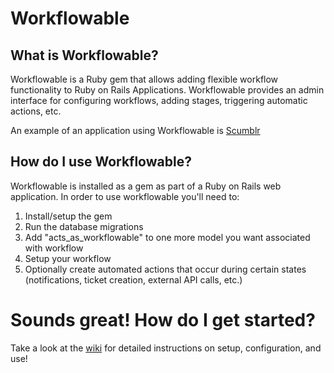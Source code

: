 
# Workflowable

## What is Workflowable?

Workflowable is a Ruby gem that allows adding flexible workflow functionality to Ruby on Rails Applications. Workflowable provides an admin interface for configuring workflows, adding stages, triggering automatic actions, etc.

An example of an application using Workflowable is [Scumblr](https://www.github.com/Netlfix/Scumblr)

## How do I use Workflowable?

Workflowable is installed as a gem as part of a Ruby on Rails web application. In order to use workflowable you'll need to:

1. Install/setup the gem
2. Run the database migrations
3. Add "acts_as_workflowable" to one more model you want associated with workflow
4. Setup your workflow
5. Optionally create automated actions that occur during certain states (notifications, ticket creation, external API calls, etc.)

# Sounds great! How do I get started?

Take a look at the [wiki](https://www.github.com/Netflix/Workflowable/wiki) for detailed instructions on setup, configuration, and use!

